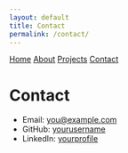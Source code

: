 ```yaml
---
layout: default
title: Contact
permalink: /contact/
---
```


<nav>
  <a href="{{site.baseurl}}">Home</a>
  <a href="{{site.baseurl}}/about/">About</a>
  <a href="{{site.baseurl}}/projects/">Projects</a>
  <a href="{{site.baseurl}}/contact/">Contact</a>
</nav>

# Contact

- Email: [you@example.com](mailto:you@example.com)
- GitHub: [yourusername](https://github.com/yourusername)
- LinkedIn: [yourprofile](https://linkedin.com/in/yourprofile)

